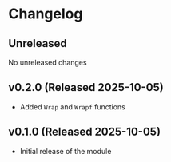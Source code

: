 # Changelog

## Unreleased

No unreleased changes

## v0.2.0 (Released 2025-10-05)

* Added `Wrap` and `Wrapf` functions
  
## v0.1.0 (Released 2025-10-05)

* Initial release of the module

